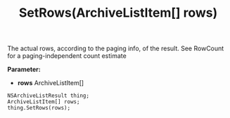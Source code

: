 ﻿---
uid: crmscript_ref_NSArchiveListResult_SetRows
title: SetRows(ArchiveListItem[] rows)
intellisense: NSArchiveListResult.SetRows
keywords: NSArchiveListResult, GetRows
so.topic: reference
---

The actual rows, according to the paging info, of the result. See RowCount for a paging-independent count estimate

**Parameter:** 
 - **rows** ArchiveListItem[]

```crmscript
NSArchiveListResult thing;
ArchiveListItem[] rows;
thing.SetRows(rows);
```

